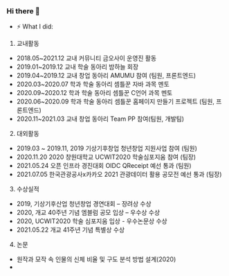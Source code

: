 ### Hi there 👋

- ⚡ What I did: 
1. 교내활동
 - 2018.05~2021.12 교내 커뮤니티 금오사이 운영진 활동
 - 2019.01~2019.12 교내 학술 동아리 밤하늘 회장
 - 2019.04~2019.12 교내 창업 동아리 AMUMU 참여 (팀원, 프론트엔드)
 - 2020.03~2020.07 학과 학술 동아리 셈틀꾼 자바 과목 멘토
 - 2020.09~2020.12 학과 학술 동아리 셈틀꾼 C언어 과목 멘토 
 - 2020.06~2020.09 학과 학술 동아리 셈틀꾼 홈페이지 만들기 프로젝트 (팀원, 프론트엔드)
 - 2020.11~2021.03 교내 창업 동아리 Team PP 참여(팀원, 개발팀)

2. 대외활동 
 - 2019.03 ~ 2019.11, 2019 기상기후창업 청년창업 지원사업 참여 (팀원)
 - 2020.11.20 2020 창원대학교 UCWIT2020 학술심포지움 참여 (팀장)
 - 2021.05.24 오픈 인프라 경진대회 OIDC QReceipt 예선 통과 (팀원)
 - 2021.07.05 한국관광공사x카카오 2021 관광데이터 활용 공모전 예선 통과 (팀장)

3. 수상실적
 - 2019, 기상기후산업 청년창업 경연대회 – 장려상 수상
 - 2020, 개교 40주년 기념 엠블럼 공모 입상 – 우수상 수상
 - 2020, UCWIT2020 학술 심포지움 입상 - 우수논문상 수상
 - 2021.05.22 개교 41주년 기념 특별상 수상

4. 논문
- 원작과 모작 속 인물의 신체 비율 및 구도 분석 방법 설계(2020)
- 
<!--
**C12H22O12/C12H22O12** is a ✨ _special_ ✨ repository because its `README.md` (this file) appears on your GitHub profile.

Here are some ideas to get you started:

- 🔭 I’m currently working on ...
- 🌱 I’m currently learning ...
- 👯 I’m looking to collaborate on ...
- 🤔 I’m looking for help with ...
- 💬 Ask me about ...
- 📫 How to reach me: ...
- 😄 Pronouns: ...
- ⚡ Fun fact: ...
-->
